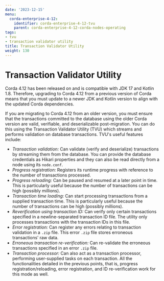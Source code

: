 ```yaml
---
date: '2023-12-15'
menu:
  corda-enterprise-4-12:
    identifier: corda-enterprise-4-12-tvu
    parent: corda-enterprise-4-12-corda-nodes-operating
tags:
- tvu
- transaction validator utility
title: Transaction Validator Utility
weight: 130
---
```


# Transaction Validator Utility

Corda 4.12 has been released on and is compatible with JDK 17 and Kotlin 1.8. Therefore, upgrading to Corda 4.12 from a previous version of Corda means that you must update to a newer JDK and Kotlin version to align with the updated Corda dependencies.

If you are migrating to Corda 4.12 from an older version, you must ensure that the transactions committed to the database using the older Corda version are valid, verifiable, and deserializable post-migration. You can do this using the Transaction Validator Utility (TVU) which streams and performs validation on database transactions. TVU's useful features include:

* *Transaction validation:* Can validate (verify and deserialize) transactions by streaming them from the database. You can provide the database credentials as Hikari properties and they can also be read directly from a node using its `node.conf`.
* *Progress registration:* Registers its runtime progress with reference to the number of transactions processed.
* *Progress reloading:* Can be paused and resumed at a later point in time. This is particularly useful because the number of transactions can be high (possibly millions).
* *Transaction time loading:* Can start processing transactions from a supplied transaction time. This is particularly useful because the number of transactions can be high (possibly millions).
* *Reverification using transaction ID:* Can verify only certain transactions specified in a newline-separated transaction ID file. The utility only processes transactions with the transaction IDs in this file.
* *Error registration:* Can register any errors relating to transaction validation in a `.zip` file. This error `.zip` file stores erroneous transactions’ raw data.
* *Erroneous transaction re-verification:* Can re-validate the erroneous transactions specified in an error `.zip` file.
* *Transaction processor:* Can also act as a transaction processor, performing user-supplied tasks on each transaction. All the functionalities detailed in the previous points, that is, progress registration/reloading, error registration, and ID re-verification work for this mode as well.
